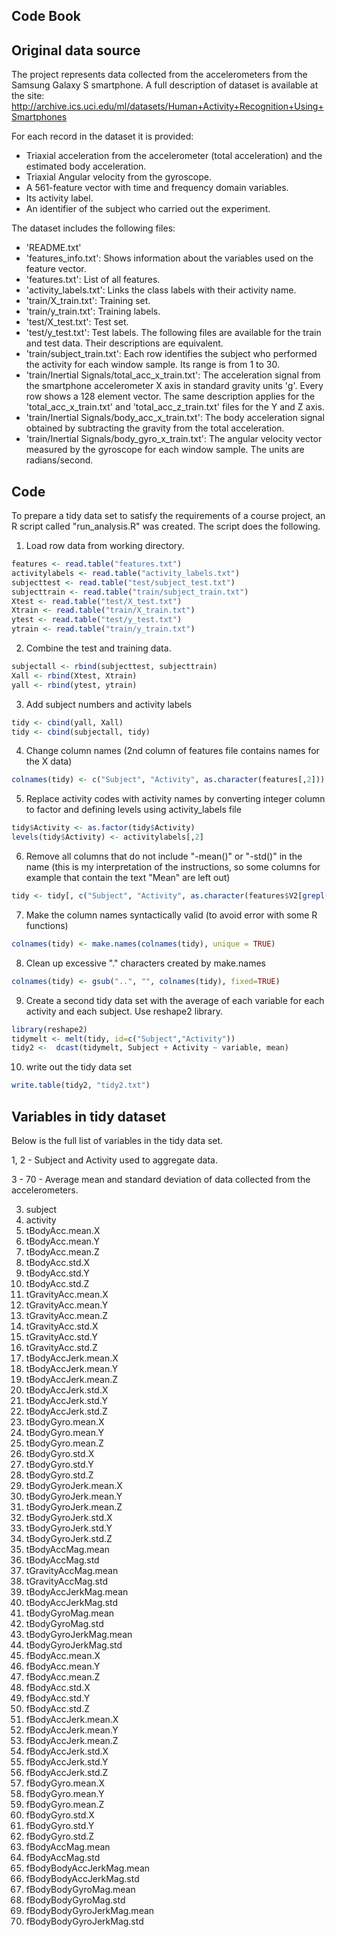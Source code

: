 ## Code Book

## Original data source
The project represents data collected from the accelerometers from the Samsung Galaxy S smartphone. A full description of dataset is available at the site:
http://archive.ics.uci.edu/ml/datasets/Human+Activity+Recognition+Using+Smartphones

For each record in the dataset it is provided: 
- Triaxial acceleration from the accelerometer (total acceleration) and the estimated body acceleration. 
- Triaxial Angular velocity from the gyroscope. 
- A 561-feature vector with time and frequency domain variables. 
- Its activity label. 
- An identifier of the subject who carried out the experiment. 

The dataset includes the following files:

- 'README.txt'
- 'features_info.txt': Shows information about the variables used on the feature vector.
- 'features.txt': List of all features.
- 'activity_labels.txt': Links the class labels with their activity name.
- 'train/X_train.txt': Training set.
- 'train/y_train.txt': Training labels.
- 'test/X_test.txt': Test set.
- 'test/y_test.txt': Test labels.
The following files are available for the train and test data. Their descriptions are equivalent. 
- 'train/subject_train.txt': Each row identifies the subject who performed the activity for each window sample. Its range is from 1 to 30. 
- 'train/Inertial Signals/total_acc_x_train.txt': The acceleration signal from the smartphone accelerometer X axis in standard gravity units 'g'. Every row shows a 128 element vector. The same description applies for the 'total_acc_x_train.txt' and 'total_acc_z_train.txt' files for the Y and Z axis. 
- 'train/Inertial Signals/body_acc_x_train.txt': The body acceleration signal obtained by subtracting the gravity from the total acceleration. 
- 'train/Inertial Signals/body_gyro_x_train.txt': The angular velocity vector measured by the gyroscope for each window sample. The units are radians/second. 

## Code
To prepare a tidy data set to satisfy the requirements of a course project, an R script called "run_analysis.R" was created. 
The script does the following.

1. Load row data from working directory.
```r
features <- read.table("features.txt")
activitylabels <- read.table("activity_labels.txt")
subjecttest <- read.table("test/subject_test.txt")
subjecttrain <- read.table("train/subject_train.txt")
Xtest <- read.table("test/X_test.txt")
Xtrain <- read.table("train/X_train.txt")
ytest <- read.table("test/y_test.txt")
ytrain <- read.table("train/y_train.txt")
```

2. Combine the test and training data.
```r
subjectall <- rbind(subjecttest, subjecttrain)
Xall <- rbind(Xtest, Xtrain)
yall <- rbind(ytest, ytrain)
```

3. Add subject numbers and activity labels
```r
tidy <- cbind(yall, Xall)
tidy <- cbind(subjectall, tidy)
```

4. Change column names (2nd column of features file contains names for the X data)
```r
colnames(tidy) <- c("Subject", "Activity", as.character(features[,2]))
```

5. Replace activity codes with activity names by converting integer column to factor and defining levels using activity_labels file
```r
tidy$Activity <- as.factor(tidy$Activity)
levels(tidy$Activity) <- activitylabels[,2]
```

6. Remove all columns that do not include "-mean()" or "-std()" in the name (this is my interpretation of the instructions, so some columns for example that contain the text "Mean" are left out)
```r
tidy <- tidy[, c("Subject", "Activity", as.character(features$V2[grepl("-mean\\(|-std\\(",features$V2)]))]
```

7. Make the column names syntactically valid (to avoid error with some R functions)
```r
colnames(tidy) <- make.names(colnames(tidy), unique = TRUE)
```

8. Clean up excessive "." characters created by make.names
```r
colnames(tidy) <- gsub("..", "", colnames(tidy), fixed=TRUE)
```

9. Create a second tidy data set with the average of each variable for each activity and each subject. Use reshape2 library.
```r
library(reshape2)
tidymelt <- melt(tidy, id=c("Subject","Activity"))
tidy2 <-  dcast(tidymelt, Subject + Activity ~ variable, mean)
```

10. write out the tidy data set
```r
write.table(tidy2, "tidy2.txt")  
```

## Variables in tidy dataset
Below is the full list of variables in the tidy data set.

1, 2 - Subject and Activity used to aggregate data.

3 - 70 - Average mean and standard deviation of data collected from the accelerometers.

3. subject
4. activity
5. tBodyAcc.mean.X	
6. tBodyAcc.mean.Y	
7. tBodyAcc.mean.Z	
8. tBodyAcc.std.X	
9. tBodyAcc.std.Y	
10. tBodyAcc.std.Z	
11. tGravityAcc.mean.X	
12. tGravityAcc.mean.Y	
13. tGravityAcc.mean.Z	
14. tGravityAcc.std.X	
15. tGravityAcc.std.Y	
16. tGravityAcc.std.Z	
17. tBodyAccJerk.mean.X	
18. tBodyAccJerk.mean.Y	
19. tBodyAccJerk.mean.Z	
20. tBodyAccJerk.std.X	
21. tBodyAccJerk.std.Y	
22. tBodyAccJerk.std.Z	
23. tBodyGyro.mean.X	
24. tBodyGyro.mean.Y	
25. tBodyGyro.mean.Z	
26. tBodyGyro.std.X	
27. tBodyGyro.std.Y	
28. tBodyGyro.std.Z	
29. tBodyGyroJerk.mean.X	
30. tBodyGyroJerk.mean.Y	
31. tBodyGyroJerk.mean.Z	
32. tBodyGyroJerk.std.X	
33. tBodyGyroJerk.std.Y	
34. tBodyGyroJerk.std.Z	
35. tBodyAccMag.mean	
36. tBodyAccMag.std	
37. tGravityAccMag.mean	
38. tGravityAccMag.std	
39. tBodyAccJerkMag.mean	
40. tBodyAccJerkMag.std	
41. tBodyGyroMag.mean	
42. tBodyGyroMag.std	
43. tBodyGyroJerkMag.mean	
44. tBodyGyroJerkMag.std	
45. fBodyAcc.mean.X	
46. fBodyAcc.mean.Y	
47. fBodyAcc.mean.Z	
48. fBodyAcc.std.X	
49. fBodyAcc.std.Y	
50. fBodyAcc.std.Z	
51. fBodyAccJerk.mean.X	
52. fBodyAccJerk.mean.Y	
53. fBodyAccJerk.mean.Z	
54. fBodyAccJerk.std.X	
55. fBodyAccJerk.std.Y	
56. fBodyAccJerk.std.Z	
57. fBodyGyro.mean.X	
58. fBodyGyro.mean.Y	
59. fBodyGyro.mean.Z	
60. fBodyGyro.std.X	
61. fBodyGyro.std.Y	
62. fBodyGyro.std.Z	
63. fBodyAccMag.mean	
64. fBodyAccMag.std	
65. fBodyBodyAccJerkMag.mean	
66. fBodyBodyAccJerkMag.std	
67. fBodyBodyGyroMag.mean	
68. fBodyBodyGyroMag.std	
69. fBodyBodyGyroJerkMag.mean	
70. fBodyBodyGyroJerkMag.std	